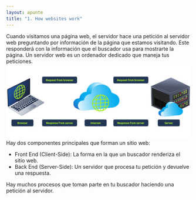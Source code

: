 ```yaml
---
layout: apunte
title: "1. How websites work"
---
```


Cuando visitamos una página web, el servidor hace una petición al servidor web preguntando por información de la página que estamos visitando. Este responderá con la información que el buscador usa para mostrarte la página. Un servidor web es un ordenador dedicado que maneja tus peticiones.
![](/apuntes/img/018.png)
Hay dos componentes principales que forman un sitio web:

- Front End (Client-Side): La forma en la que un buscador renderiza el sitio web.
- Back End (Server-Side): Un servidor que procesa tu petición y devuelve una respuesta.

Hay muchos procesos que toman parte en tu buscador haciendo una petición al servidor.